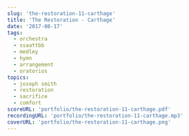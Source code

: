 ```yaml
---
slug: 'the-restoration-11-carthage'
title: 'The Restoration - Carthage'
date: '2017-08-17'
tags:
  - orchestra
  - ssaattbb
  - medley
  - hymn
  - arrangement
  - oratorios
topics:
  - joseph smith
  - restoration
  - sacrifice
  - comfort
scoreURL: 'portfolio/the-restoration-11-carthage.pdf'
recordingURL: 'portfolio/the-restoration-11-carthage.mp3'
coverURL: 'portfolio/the-restoration-11-carthage.png'
---
```

